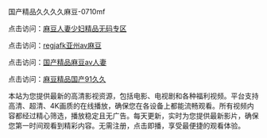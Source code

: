 国产精品久久久久麻豆-0710mf

点击访问：<a href="https://heiliaowt0d7p.pages.dev">麻豆人妻少妇精品无码专区</a>

点击访问：<a href="https://heiliaoga6s9v.pages.dev">regjafk亚州av麻豆</a>

点击访问：<a href="https://heiliaoow5kzm.pages.dev">国产精品麻豆aⅴ人妻</a>

点击访问：<a href="https://heilia2dmwwy.pages.dev">麻豆精品国产91久久</a>

本站为您提供最新的高清影视资源，包括电影、电视剧和各种福利视频。平台支持高清、超清、4K画质的在线播放，确保您在各设备上都能流畅观看。所有视频内容都经过精心筛选，播放稳定且无广告。每天更新，实时为您提供最新影片，确保您第一时间观看到精彩内容。无需注册，点击即播，享受最便捷的观看体验。

<span style="display:none;">[Canonical link](https://github.com/td20250710/td13 ）</span>
